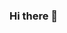 ### Hi there 👋

<!--
**philipalexander01/philipalexander01** is a ✨ _special_ ✨ repository because its `README.md` (this file) appears on your GitHub profile.
<img src ="https://github-readme-stats.vercel.app/api?username=philipalexander01&show_icons=true&theme=algolia" align="left"/>
Here are some ideas to get you started:

- 🔭 I’m currently working on ...
- 🌱 I’m currently learning ...
- 👯 I’m looking to collaborate on ...
- 🤔 I’m looking for help with ...
- 💬 Ask me about ...
- 📫 How to reach me: ...
- 😄 Pronouns: ...
- ⚡ Fun fact: ...
-->
